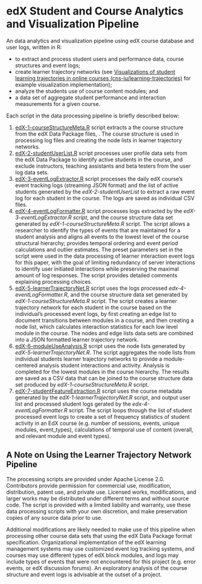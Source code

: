 # edX Student and Course Analytics and Visualization Pipeline
An data analytics and visualization pipeline using edX course database and user logs, written in R:

* to extract and process student users and performance data, course structures and event logs;
* create learner trajectory networks (see [Visualizations of student learning trajectories in online courses (cns-iu/learning-trajectories)](https://github.com/cns-iu/learning-trajectories) for example visualization implementation);
* analyze the students use of course content modules; and 
* a data set of aggregate student performance and interaction measurements for a given course.

Each script in the data processing pipeline is briefly described below:
1.	[edX-1-courseStructureMeta.R](https://github.com/mginda/edx-learnertrajectorynetpipeline/blob/master/edX-1-courseStructureMeta.R) script extracts a the course structure from the edX Data Package files, . The course structure is used in processing log files and creating the node lists in learner trajectory networks. 
2.	[edX-2-studentUserList.R](https://github.com/mginda/edx-learnertrajectorynetpipeline/blob/master/edX-2-studentUserList.R) 	script processes user profile data sets from the edX Data Package to identify active students in the course, and exclude instructors, teaching assistants and beta testers from the user log data sets.
3.	[edX-3-eventLogExtractor.R](https://github.com/mginda/edx-learnertrajectorynetpipeline/blob/master/edX-3-eventLogExtractor.R) script processes the daily edX course’s event tracking logs (streaming JSON format) and the list of active students generated by the *edX-2-studentUserList* to extract a raw event log for each student in the course. The logs are saved as individual CSV files.
4.	[edX-4-eventLogFormatter.R](https://github.com/mginda/edx-learnertrajectorynetpipeline/blob/master/edX-4-eventLogFormatter.R) script processes logs extracted by the *edX-3-eventLogExtractor.R script*, and the course structure data set generated by *edX-1-courseStructureMeta.R* script. The script allows a researcher to identify the types of events that are maintained for a student analysis and aligns all events to the lowest level of the course structural hierarchy; provides temporal ordering and event period calculations and outlier estimates. The preset parameters set in the script were used in the data processing of learner interaction event logs for this paper, with the goal of limiting redundancy of server interactions to identify user initiated interactions while preserving the maximal amount of log responses. The script provides detailed comments explaining processing choices.
5.	[edX-5-learnerTrajectoryNet.R](https://github.com/mginda/edx-learnertrajectorynetpipeline/blob/master/edX-5-learnerTrajectoryNet.R) script uses the logs processed *edx-4-eventLogFormatter.R*, and the course structure data set generated by *edX-1-courseStructureMeta.R* script. The script creates a learner trajectory network for each student in the course based on the individual’s processed event logs, by first creating an edge list to document transitions between modules in a course, and then creating a node list, which calculates interaction statistics for each low level module in the course. The nodes and edge lists data sets are combined into a JSON formatted learner trajectory network.
6.	[edX-6-moduleUseAnalysis.R](https://github.com/mginda/edx-learnertrajectorynetpipeline/blob/master/edX-6-moduleUseAnalysis.R) script uses the node lists generated by *edX-5-learnerTrajectoryNet.R*. The script aggregates the node lists from individual students learner trajectory networks to provide a module-centered analysis student interactions and activity. Analysis is completed for the lowest modules in the course hierarchy. The results are saved as a CSV data that can be joined to the course structure data set produced by *edX-1-courseStructureMeta.R* script.
7.	[edX-7-studentFeatureExtraction.R](https://github.com/mginda/edx-learnertrajectorynetpipeline/blob/master/edX-7-studentFeatureExtraction.R) script uses the course metadata generated by the *edX-1-learnerTrajectoryNet.R* script, and output user list and processed student logs gerated by the *edx-4-eventLogFormatter.R* script. The script loops through the list of student processed event logs to create a set of frequency statistics of student activity in an EdX course (e.g. number 
of sessions, events, unique modules, event_types), calculations of temporal use of content (overall, and relevant module and event types). 

## A Note on Using the Learner Trajectory Network Pipeline
The processing scripts are provided under Apache License 2.0. Contributors provide permission for commercial use, modification, distribution, patent use, and private use.  Licensed works, modifications, and larger works may be distributed under different terms and without source code. The script is provided with a limited liability and warranty, use these data processing scripts with your own discretion, and make preservation copies of any source data prior to use.

Additional modifications are likely needed to make use of this pipeline when processing other course data sets that using the edX Data Package format specification. Organizational implementation of the edX learning management systems may use customized event log tracking systems, and courses may use different types of edX block modules, and logs may include types of events that were not encountered for this project (e.g. error events, or edX discussion forums). An exploratory analysis of the course structure and event logs is advisable at the outset of a project.

